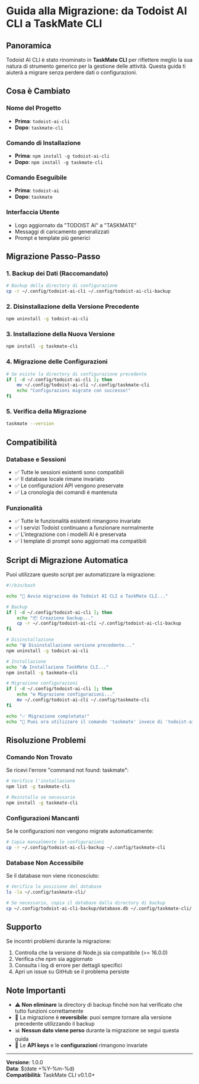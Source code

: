 # Guida alla Migrazione: da Todoist AI CLI a TaskMate CLI

## Panoramica

Todoist AI CLI è stato rinominato in **TaskMate CLI** per riflettere meglio la sua natura di strumento generico per la gestione delle attività. Questa guida ti aiuterà a migrare senza perdere dati o configurazioni.

## Cosa è Cambiato

### Nome del Progetto
- **Prima**: `todoist-ai-cli`
- **Dopo**: `taskmate-cli`

### Comando di Installazione
- **Prima**: `npm install -g todoist-ai-cli`
- **Dopo**: `npm install -g taskmate-cli`

### Comando Eseguibile
- **Prima**: `todoist-ai`
- **Dopo**: `taskmate`

### Interfaccia Utente
- Logo aggiornato da "TODOIST AI" a "TASKMATE"
- Messaggi di caricamento generalizzati
- Prompt e template più generici

## Migrazione Passo-Passo

### 1. Backup dei Dati (Raccomandato)
```bash
# Backup della directory di configurazione
cp -r ~/.config/todoist-ai-cli ~/.config/todoist-ai-cli-backup
```

### 2. Disinstallazione della Versione Precedente
```bash
npm uninstall -g todoist-ai-cli
```

### 3. Installazione della Nuova Versione
```bash
npm install -g taskmate-cli
```

### 4. Migrazione delle Configurazioni
```bash
# Se esiste la directory di configurazione precedente
if [ -d ~/.config/todoist-ai-cli ]; then
    mv ~/.config/todoist-ai-cli ~/.config/taskmate-cli
    echo "Configurazioni migrate con successo!"
fi
```

### 5. Verifica della Migrazione
```bash
taskmate --version
```

## Compatibilità

### Database e Sessioni
- ✅ Tutte le sessioni esistenti sono compatibili
- ✅ Il database locale rimane invariato
- ✅ Le configurazioni API vengono preservate
- ✅ La cronologia dei comandi è mantenuta

### Funzionalità
- ✅ Tutte le funzionalità esistenti rimangono invariate
- ✅ I servizi Todoist continuano a funzionare normalmente
- ✅ L'integrazione con i modelli AI è preservata
- ✅ I template di prompt sono aggiornati ma compatibili

## Script di Migrazione Automatica

Puoi utilizzare questo script per automatizzare la migrazione:

```bash
#!/bin/bash

echo "🔄 Avvio migrazione da Todoist AI CLI a TaskMate CLI..."

# Backup
if [ -d ~/.config/todoist-ai-cli ]; then
    echo "📦 Creazione backup..."
    cp -r ~/.config/todoist-ai-cli ~/.config/todoist-ai-cli-backup
fi

# Disinstallazione
echo "🗑️ Disinstallazione versione precedente..."
npm uninstall -g todoist-ai-cli

# Installazione
echo "📥 Installazione TaskMate CLI..."
npm install -g taskmate-cli

# Migrazione configurazioni
if [ -d ~/.config/todoist-ai-cli ]; then
    echo "⚙️ Migrazione configurazioni..."
    mv ~/.config/todoist-ai-cli ~/.config/taskmate-cli
fi

echo "✅ Migrazione completata!"
echo "🚀 Puoi ora utilizzare il comando 'taskmate' invece di 'todoist-ai'"
```

## Risoluzione Problemi

### Comando Non Trovato
Se ricevi l'errore "command not found: taskmate":
```bash
# Verifica l'installazione
npm list -g taskmate-cli

# Reinstalla se necessario
npm install -g taskmate-cli
```

### Configurazioni Mancanti
Se le configurazioni non vengono migrate automaticamente:
```bash
# Copia manualmente le configurazioni
cp -r ~/.config/todoist-ai-cli-backup ~/.config/taskmate-cli
```

### Database Non Accessibile
Se il database non viene riconosciuto:
```bash
# Verifica la posizione del database
ls -la ~/.config/taskmate-cli/

# Se necessario, copia il database dalla directory di backup
cp ~/.config/todoist-ai-cli-backup/database.db ~/.config/taskmate-cli/
```

## Supporto

Se incontri problemi durante la migrazione:

1. Controlla che la versione di Node.js sia compatibile (>= 16.0.0)
2. Verifica che npm sia aggiornato
3. Consulta i log di errore per dettagli specifici
4. Apri un issue su GitHub se il problema persiste

## Note Importanti

- ⚠️ **Non eliminare** la directory di backup finché non hai verificato che tutto funzioni correttamente
- 🔄 La migrazione è **reversibile**: puoi sempre tornare alla versione precedente utilizzando il backup
- 📊 **Nessun dato viene perso** durante la migrazione se segui questa guida
- 🔧 Le **API keys** e le **configurazioni** rimangono invariate

---

**Versione**: 1.0.0  
**Data**: $(date +%Y-%m-%d)  
**Compatibilità**: TaskMate CLI v0.1.0+